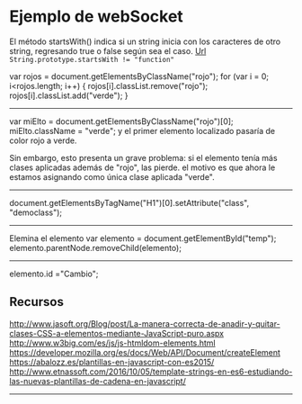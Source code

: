 # Ejemplo de webSocket

El método startsWith() indica si un string inicia con los caracteres de otro string, regresando true o false según sea el caso. [Url](https://developer.mozilla.org/es/docs/Web/JavaScript/Referencia/Objetos_globales/String/startsWith)
`String.prototype.startsWith != "function"`





var rojos = document.getElementsByClassName("rojo");
for (var i = 0; i<rojos.length; i++) {
   rojos[i].classList.remove("rojo");
   rojos[i].classList.add("verde");
}

--------

var miElto = document.getElementsByClassName("rojo")[0];
miElto.className = "verde";
y el primer elemento localizado pasaría de color rojo a verde.

Sin embargo, esto presenta un grave problema: si el elemento tenía más clases aplicadas además de "rojo", las pierde. el motivo es que ahora le estamos asignando como única clase aplicada "verde".

-------

document.getElementsByTagName("H1")[0].setAttribute("class", "democlass");

------

Elemina el elemento
var elemento = document.getElementById("temp");
elemento.parentNode.removeChild(elemento);


-----

elemento.id ="Cambio";




## Recursos
http://www.jasoft.org/Blog/post/La-manera-correcta-de-anadir-y-quitar-clases-CSS-a-elementos-mediante-JavaScript-puro.aspx
http://www.w3big.com/es/js/js-htmldom-elements.html
https://developer.mozilla.org/es/docs/Web/API/Document/createElement
https://abalozz.es/plantillas-en-javascript-con-es2015/
http://www.etnassoft.com/2016/10/05/template-strings-en-es6-estudiando-las-nuevas-plantillas-de-cadena-en-javascript/








--------





